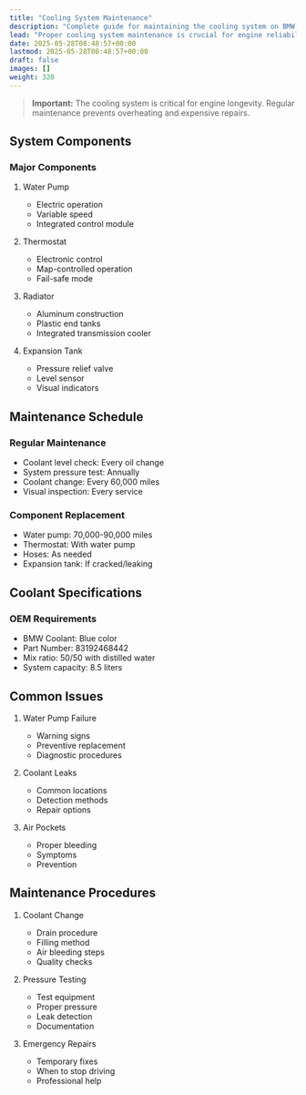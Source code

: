 ```yaml
---
title: "Cooling System Maintenance"
description: "Complete guide for maintaining the cooling system on BMW N20 and B48 engines"
lead: "Proper cooling system maintenance is crucial for engine reliability"
date: 2025-05-28T08:48:57+00:00
lastmod: 2025-05-28T08:48:57+00:00
draft: false
images: []
weight: 320
---
```


> **Important:** The cooling system is critical for engine longevity. Regular maintenance prevents overheating and expensive repairs.

## System Components

### Major Components
1. Water Pump
   - Electric operation
   - Variable speed
   - Integrated control module

2. Thermostat
   - Electronic control
   - Map-controlled operation
   - Fail-safe mode

3. Radiator
   - Aluminum construction
   - Plastic end tanks
   - Integrated transmission cooler

4. Expansion Tank
   - Pressure relief valve
   - Level sensor
   - Visual indicators

## Maintenance Schedule

### Regular Maintenance
- Coolant level check: Every oil change
- System pressure test: Annually
- Coolant change: Every 60,000 miles
- Visual inspection: Every service

### Component Replacement
- Water pump: 70,000-90,000 miles
- Thermostat: With water pump
- Hoses: As needed
- Expansion tank: If cracked/leaking

## Coolant Specifications

### OEM Requirements
- BMW Coolant: Blue color
- Part Number: 83192468442
- Mix ratio: 50/50 with distilled water
- System capacity: 8.5 liters

## Common Issues

1. Water Pump Failure
   - Warning signs
   - Preventive replacement
   - Diagnostic procedures

2. Coolant Leaks
   - Common locations
   - Detection methods
   - Repair options

3. Air Pockets
   - Proper bleeding
   - Symptoms
   - Prevention

## Maintenance Procedures

1. Coolant Change
   - Drain procedure
   - Filling method
   - Air bleeding steps
   - Quality checks

2. Pressure Testing
   - Test equipment
   - Proper pressure
   - Leak detection
   - Documentation

3. Emergency Repairs
   - Temporary fixes
   - When to stop driving
   - Professional help 
